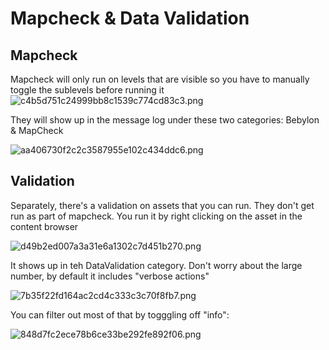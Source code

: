 <!-- markdownlint-disable -->

# Mapcheck & Data Validation


## Mapcheck

Mapcheck will only run on levels that are visible so you have to manually toggle the sublevels before running it
![c4b5d751c24999bb8c1539c774cd83c3.png](./assets/35c0ed77d65e47a1a57c31c2ed3b80c2.png)

They will show up in the message log under these two categories: Bebylon & MapCheck

![aa406730f2c2c3587955e102c434ddc6.png](./assets/ec2c815aed3d455dbf980c330f5b5c16.png)

## Validation

Separately, there's a validation on assets that you can run. They don't get run as part of mapcheck. You run it by right clicking on the asset in the content browser

![d49b2ed007a3a31e6a1302c7d451b270.png](./assets/d251470955c54138a62afed0a8036d24.png)

It shows up in teh DataValidation category. Don't worry about the large number, by default it includes "verbose actions"

![7b35f22fd164ac2cd4c333c3c70f8fb7.png](./assets/aae1539c85cc47689fe7e0f303f078a8.png)

You can filter out most of that by togggling off "info":

![848d7fc2ece78b6ce33be292fe892f06.png](./assets/9b7afe090ebf43ab8b6a407616ac23d9.png)
